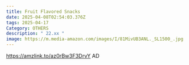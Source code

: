 ```yaml
---
title: Fruit Flavored Snacks
date: 2025-04-08T02:54:03.376Z
tags: 2025-04-17
Category: OTHERS
description: " 22.xx "
image: https://m.media-amazon.com/images/I/81MivUB3ANL._SL1500_.jpg
---
```

https://amzlink.to/az0rBw3F3DrvY   AD